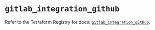 # `gitlab_integration_github`

Refer to the Terraform Registry for docs: [`gitlab_integration_github`](https://registry.terraform.io/providers/gitlabhq/gitlab/18.1.1/docs/resources/integration_github).
